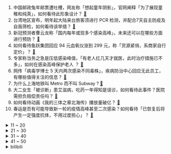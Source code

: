 1. 中国邮政兔年邮票遭吐槽，网友称「想起童年阴影」，官网阐释「为了展现童稚和纯真」，如何看待此形象设计？ [:link:](https://www.zhihu.com/question/575236486)
2. 台湾地区宣布，明年起大陆来台旅客须进行 PCR 检测，并配合7天自主防疫及自我筛检，如何看待该举措？ [:link:](https://www.zhihu.com/question/575255786)
3. 新冠预测者曹云龙称「国内每年或现多个感染高峰」，未来还可以在哪些方面进行预防？ [:link:](https://www.zhihu.com/question/575227382)
4. 如何看待鱼跃集团回应 94 元血氧仪涨到 299 元，称「货源紧俏，系商家自行定价」？ [:link:](https://www.zhihu.com/question/575241411)
5. 专家称当务之急是压低感染峰值，「有老人扛几天才就医，此时治疗措施已不多」，如何在感染高峰保护老人 ？ [:link:](https://www.zhihu.com/question/575170653)
6. 网传「病毒学博士 5 天内两次感染不同毒株」，疾病防治中心回应无此员工，有哪些值得关注的信息？ [:link:](https://www.zhihu.com/question/575031170)
7. 为什么上海地铁叫 Metro 而不叫 Subway ? [:link:](https://www.zhihu.com/question/21144696)
8. 大二女生「被诊断」患艾滋病，吃药一年得知是误诊，如何看待此事件？医院需担负赔偿责任吗？ [:link:](https://www.zhihu.com/question/574816883)
9. 如何看待动画《我的三体之章北海传》播放量破亿？ [:link:](https://www.zhihu.com/question/574402298)
10. 春运是否有可能导致新一轮的疫情高峰甚至二次感染？如何看待「已恢复后将产生一定强度抗体，不用过度担心」？ [:link:](https://www.zhihu.com/question/575180968)
<details>
<summary>11 ~ 20</summary>

11. 现役（2022年）球员当中，有没有人有可能完成六次参加世界杯足球赛的成就？ [:link:](https://www.zhihu.com/question/568775960)
12. 韩军将鸟误判为朝鲜无人机，出动战斗机追鸟，如何看待此事？韩方为何会产生误判？ [:link:](https://www.zhihu.com/question/575054448)
13. 15 万落地买什么车开着舒服省心? [:link:](https://www.zhihu.com/question/441839447)
14. 《英雄联盟》世界冠军选手 Nuguri 宣布退役，如何评价他的职业生涯？ [:link:](https://www.zhihu.com/question/569393221)
15. 30岁的你，想告诉23岁的我什么道理？ [:link:](https://www.zhihu.com/question/415583332)
16. 快结婚了，男方要求婚房和父母同住，而且必须男方父母住主卧，这样正常吗？ [:link:](https://www.zhihu.com/question/563516722)
17. 工信部拟整顿「不下载 APP 不让看全文」「强迫用户下载」等行为，还有哪些令你「深恶痛绝」的功能？ [:link:](https://www.zhihu.com/question/575248490)
18. 「包工头偷拍高院副院长打麻将」敲诈案一审宣判，被告人被判无罪，如何从法律角度进行解读？ [:link:](https://www.zhihu.com/question/575200462)
19. 韩国总统室公布韩版「印太战略」，强调与中国保持合作，哪些信息值得关注？中韩关系将如何发展？ [:link:](https://www.zhihu.com/question/575262837)
20. 有哪些一代代流传下来，只有过年才吃得到的年货？ [:link:](https://www.zhihu.com/question/572340650)
</details>
<details>
<summary>21 ~ 30</summary>

21. 为什么会有人不远万里去瑞士滑雪？ [:link:](https://www.zhihu.com/question/572409132)
22. 全平台都在“补贴”，真的有那么划算吗？ [:link:](https://www.zhihu.com/question/575162153)
23. 怎么才算科学护肤？ [:link:](https://www.zhihu.com/question/575062226)
24. 北京一私募基金巨亏，投资人 100 万本金 4 年仅剩 1.71 万，哪些信息值得关注？ [:link:](https://www.zhihu.com/question/575153613)
25. 2023 考研国家线预计是多少？ [:link:](https://www.zhihu.com/question/574844095)
26. iPhone 车祸检测占用大量救援资源，美国一地周末收 71 起滑雪导致的误报，如何看待这一功能？ [:link:](https://www.zhihu.com/question/574974943)
27. 你 2023 年的新年愿望是什么？ [:link:](https://www.zhihu.com/question/574160463)
28. 有哪些你一听就点单曲循环播放的歌曲？ [:link:](https://www.zhihu.com/question/574823164)
29. 你介意孩子穿别人的旧衣服吗？ [:link:](https://www.zhihu.com/question/573633149)
30. 多地网友呼吁烟花爆竹解禁，各地重申「仍将执行既往政策」，你认为是否应该解除禁放令？ [:link:](https://www.zhihu.com/question/575265752)
</details>
<details>
<summary>31 ~ 40</summary>

31. 网上那些漂亮的图表是怎么做出来的？ [:link:](https://www.zhihu.com/question/55049475)
32. 新房装修有什么好的建议？ [:link:](https://www.zhihu.com/question/573152360)
33. 《原神》里面有哪些生僻字？ [:link:](https://www.zhihu.com/question/472550845)
34. 流行病学专家曾光称「立春后第一波疫情高峰会平缓，如有第二波高峰会大大弱于第一次」，如何看待这一观点？ [:link:](https://www.zhihu.com/question/574862987)
35. 易宪容称「2023 年核心就是保交楼，房产企业要把让自己活下来作为目标」，如何看待这一观点？ [:link:](https://www.zhihu.com/question/573920390)
36. 国外旅行时，有哪些瞬间让你「仿佛置身国内」？ [:link:](https://www.zhihu.com/question/574812025)
37. 为什么化妆后额头开始频繁长闭口痘痘？ [:link:](https://www.zhihu.com/question/571438601)
38. 国产新冠治疗口服药 SIM0417 预计最快 2023 年 2 月上市，有哪些信息值得关注？ [:link:](https://www.zhihu.com/question/575207336)
39. 真正懂车的人，最后都买了什么车？ [:link:](https://www.zhihu.com/question/574820170)
40. 俄罗斯全境地区均出现甲型 H1N1 流感病例，为何又大范围复现了？我们该担忧吗？ [:link:](https://www.zhihu.com/question/575220345)
</details>
<details>
<summary>41 ~ 50</summary>

41. 现在为何有这么多人选择提前还贷？提前还贷对个人来说真的是最优项吗？ [:link:](https://www.zhihu.com/question/574817157)
42. 你会因为另一半放弃异地更好的工作机会吗，为什么？ [:link:](https://www.zhihu.com/question/567978746)
43. 为什么蒸汽机车有时往轨道上撒沙子？ [:link:](https://www.zhihu.com/question/574131737)
44. 可以分享你单曲循环的歌吗？ [:link:](https://www.zhihu.com/question/575291269)
45. 骑自行车适合用什么耳机？ [:link:](https://www.zhihu.com/question/566414224)
46. 如何看待“村BA”的爆火？村BA篮球赛给乡村带来了什么？ [:link:](https://www.zhihu.com/question/575231167)
47. 你认为周深最经典的一首歌曲是什么？ [:link:](https://www.zhihu.com/question/571138773)
48. 文学作品或历史文化上提到的哪种美食，让你一直想吃到？ [:link:](https://www.zhihu.com/question/574648949)
49. 如何评价悬疑剧《回来的女儿》第 10 集？ [:link:](https://www.zhihu.com/question/575278708)
50. 小时候过年是什么样的？ [:link:](https://www.zhihu.com/question/566144847)
</details><details>
<summary>bilibili</summary>

1. 皇 金 矿 工 [:link:](//www.bilibili.com/video/BV1Cv4y1z7Xh)
2. 灯火钱塘三五夜。明月如霜，照见人如画。酒入愁肠，化作相思泪。复原古代羊角灯 [:link:](//www.bilibili.com/video/BV16R4y1S79o)
3. 它没有掌握流量密码， 却成为年末最大的黑马！ [:link:](//www.bilibili.com/video/BV1c84y1x7Ym)
4. 看着看着就哭了！ 年底必看MV《身边》！2022谁陪你走过？ [:link:](//www.bilibili.com/video/BV1QP4y1i7jy)
5. 《 天 价 水 果 》 [:link:](//www.bilibili.com/video/BV1QA411D7dn)
6. 再见少年拉满弓，不惧岁月不惧风 [:link:](//www.bilibili.com/video/BV1YK411B7Y2)
7. 羊村！但是是花絮。 [:link:](//www.bilibili.com/video/BV1ie4y1j7vv)
8. 为了能轻松洗澡，我将浴室改造成洗车间这件事 [:link:](//www.bilibili.com/video/BV1YG4y177Mq)
9. 他真的在用行动，时时刻刻提醒我要多读书！ [:link:](//www.bilibili.com/video/BV15R4y1D7rQ)
10. [威神V/WayV]《Phantom》MV [:link:](//www.bilibili.com/video/BV1hV4y1F74q)
<details>
<summary>11 ~ 20</summary>

11. 在卡塔尔土豪家干饭，什么体验？卡塔尔普通人到底有多壕？ [:link:](//www.bilibili.com/video/BV13G4y1E7AL)
12. 女人…我得有个女人…（爬起 [:link:](//www.bilibili.com/video/BV1bM41117Fh)
13. 《原神》EP - 信步待春之月 [:link:](//www.bilibili.com/video/BV1vd4y1a72B)
14. 把战斧牛排做成孜然牛肉粒，能好吃不？【小傲想吃饭4#】 [:link:](//www.bilibili.com/video/BV12e411c7Cb)
15. 自费24万，只为搞一个纯粹的音乐比赛？ [:link:](//www.bilibili.com/video/BV1ng411b7mM)
16. 爸爸，我回来了，而且是我自己走回来的！ [:link:](//www.bilibili.com/video/BV1jY411U7uW)
17. 十圆不如一方，今天给老婆做了一个泡脚盆，还替她试了一下，完美！ [:link:](//www.bilibili.com/video/BV17R4y1D7mT)
18. 【半佛】成年人的爱情，只筛选不改变 [:link:](//www.bilibili.com/video/BV1h44y1R71r)
19. 观众朋友们，我们又来押春晚题啦！ [:link:](//www.bilibili.com/video/BV1nR4y1D7W4)
20. 坐忘道 完整版 [:link:](//www.bilibili.com/video/BV1jg411b7T7)
</details>
<details>
<summary>21 ~ 30</summary>

21. 2022国产烂片爆笑盘点，暨第六届中国电影金菊花颁奖典礼！ [:link:](//www.bilibili.com/video/BV1yM41117KQ)
22. 圆规 ak47 制作方法 [:link:](//www.bilibili.com/video/BV17v4y1676S)
23. 【冬泳怪鸽】最穷的网红，家徒四壁的600万粉丝主播？ [:link:](//www.bilibili.com/video/BV1x8411H7DP)
24. 老人熬夜直播到手仅百元？up主实锤幕后团队造假！【下集】 [:link:](//www.bilibili.com/video/BV1gV4y1w75P)
25. 【EDG.Clearlove】：相信我的人对不起 [:link:](//www.bilibili.com/video/BV1ae4y1j7Ja)
26. 猫德学院全员出动高空钓猫 [:link:](//www.bilibili.com/video/BV1TM41127oe)
27. 王师傅和毛毛私下最爱吃哪家餐厅？这家烤肉店竟然征服了所有人！？ [:link:](//www.bilibili.com/video/BV1E84y1x7eb)
28. 小孩指出博物馆“21th”的错误，竟被群嘲… [:link:](//www.bilibili.com/video/BV19A411X7yE)
29. [GOING SEVENTEEN SPECIAL] 寒假特辑：要管和不管 #1 [:link:](//www.bilibili.com/video/BV1144y1o7NW)
30. 大家好，我是王鹤棣，我来B站了！ [:link:](//www.bilibili.com/video/BV1ed4y1a7Hz)
</details>
<details>
<summary>31 ~ 40</summary>

31. 徒弟的新造型（搞笑动画） [:link:](//www.bilibili.com/video/BV1uK411B7WV)
32. 布偶猫坠楼，落20m深换气孔洞7天，主人都快急疯了～ [:link:](//www.bilibili.com/video/BV1m84y1s744)
33. 我的车翻了，肇事司机还逃逸了 [:link:](//www.bilibili.com/video/BV1k8411H7Kk)
34. 【日本办公室料理】今天就用面包来堵住社长的喂喂喂！ [:link:](//www.bilibili.com/video/BV1i24y1U7q8)
35. 聊聊我火影入坑以来最艰难的一战，那个让我三天花了40万人民币的朋友【全服战力第一的回忆录】 [:link:](//www.bilibili.com/video/BV1UM41117qp)
36. 游戏UP主第一次玩【原神】，竟发现自己多了43个老婆！ [:link:](//www.bilibili.com/video/BV1Ge4y1j77c)
37. 6体人：3 [:link:](//www.bilibili.com/video/BV1FM41127b4)
38. 一天一顿小烧烤，上下通气精神好 [:link:](//www.bilibili.com/video/BV1x24y1m7o4)
39. 德国室友: 不公平!!凭什么你买的泡面有大块的牛肉!!! [:link:](//www.bilibili.com/video/BV1j8411J7SJ)
40. 我COS了《三体》第一集就噶了的小姐姐 [:link:](//www.bilibili.com/video/BV1wK411B7n9)
</details>
<details>
<summary>41 ~ 50</summary>

41. 如何用火柴开锁 [:link:](//www.bilibili.com/video/BV1kg411t7tB)
42. 一斗金曲《一斗Disco》 [:link:](//www.bilibili.com/video/BV1U14y1P7ty)
43. 没有食欲，该做什么吃？ [:link:](//www.bilibili.com/video/BV1E14y1w7VR)
44. 羊村（5） [:link:](//www.bilibili.com/video/BV11P4y1i7KU)
45. 碧萝最后这一下有做体操运动员的潜力吗？ [:link:](//www.bilibili.com/video/BV1NA411Q7H8)
46. 体验盲人的一天，无法想象这是他们的一辈子 [:link:](//www.bilibili.com/video/BV1fW4y1T7EX)
47. 小学生迷惑行为大赏，我实在是看傻了。。。 [:link:](//www.bilibili.com/video/BV1YM411m7yu)
48. 一个橙子引发的故事… [:link:](//www.bilibili.com/video/BV1F44y1o7ee)
49. “有趣快乐的事分享对了人就是双倍快乐” [:link:](//www.bilibili.com/video/BV1Hv4y1X7zz)
50. 这能怪我？ [:link:](//www.bilibili.com/video/BV1e8411J7tx)
</details>
<details>
<summary>51 ~ 60</summary>

51. 谁能拒绝这样一只小猫咪！ [:link:](//www.bilibili.com/video/BV1eG4y1J7a9)
52. 为了选队友，他们居然做出这样的事！！！ [:link:](//www.bilibili.com/video/BV1wW4y1K7qv)
53. 看完《县委大院》的后遗症 [:link:](//www.bilibili.com/video/BV1mR4y1S7M8)
54. 摩拉特工2 [:link:](//www.bilibili.com/video/BV15K411i7GF)
55. 这大妹子，一眼万年 [:link:](//www.bilibili.com/video/BV1cG4y1E7hu)
56. 如何让讨厌吃火锅的外国人改变他的看法？ [:link:](//www.bilibili.com/video/BV1hR4y1S7UX)
57. 【Zc年度时刻】当攻略UP整起了活，视频就不一样了！——魔法Zc目录整活合集2 [:link:](//www.bilibili.com/video/BV1vM41117Pk)
58. 《有妈如此，女复何求》 [:link:](//www.bilibili.com/video/BV1VD4y1E7Ro)
59. 倡议：请您多一份理解和耐心！ [:link:](//www.bilibili.com/video/BV18v4y1z71U)
60. 同桌：我是家里最不会读书的… [:link:](//www.bilibili.com/video/BV1ZY411m7H5)
</details>
<details>
<summary>61 ~ 70</summary>

61. 【阳了个阳 】2023年春晚小品惨遭泄出 [:link:](//www.bilibili.com/video/BV1Ne4y157pe)
62. 地狱门：你清高 你了不起 [:link:](//www.bilibili.com/video/BV1v24y1S7BV)
63. 我很像乞丐吗？ [:link:](//www.bilibili.com/video/BV1MG4y1n7x9)
64. 豆瓣9.1分：杀人犯绑架孩子，却治愈了孩子一生，结尾简直要命 [:link:](//www.bilibili.com/video/BV1Me411w7hu)
65. 电子烟，一把瞄准学生的狙击步枪 [:link:](//www.bilibili.com/video/BV1q3411Q7T1)
66. 中国濒临失传戏法巧接连环（下）古彩戏法鹏鹏戏法艺术韩派戏法大活宝陈进才陈氏戏法 [:link:](//www.bilibili.com/video/BV1w3411X7RQ)
67. 任 何 男 人 都 要 穿 衣 服！ [:link:](//www.bilibili.com/video/BV19G4y1f79p)
68. 演绎之星系列【稀世时装】红蝶-竹华专属曲目——《In Between The Scenes》MV公开！ [:link:](//www.bilibili.com/video/BV1B14y1w7vr)
69. 校门口卖5块钱一个，校长都买疯了！！ [:link:](//www.bilibili.com/video/BV1FP4y1q7JH)
70. 《明日方舟》×高德地图 阿米娅导航语音合作宣传PV [:link:](//www.bilibili.com/video/BV1tW4y1K7rM)
</details>
<details>
<summary>71 ~ 80</summary>

71. KAI, SEULGI, JENO, KARINA《Hot & Cold (温差)》Stage Video [:link:](//www.bilibili.com/video/BV1224y1S7jV)
72. 延吉.全州拌饭  厨子探店¥261 [:link:](//www.bilibili.com/video/BV1zP4y1i7cP)
73. 【生化危鸡大电影】鸡异能！（100分钟完整版）由刘华强&杰哥&卢本伟&坤坤&穿山甲&燕双鹰等全明星主演！ [:link:](//www.bilibili.com/video/BV1x8411H7gA)
74. 验证过，这个方法，吊打学神。 [:link:](//www.bilibili.com/video/BV1W44y1o7Cu)
75. 《不熄的光》——火影忍者手游七周年重燃主题曲 [:link:](//www.bilibili.com/video/BV1DD4y1L73Y)
76. 【原神】两百张！还原猫猫妹妹跳舞的屑温迪，会对自己过敏吗 [:link:](//www.bilibili.com/video/BV148411H749)
77. 南方青年骑行去漠河，晚上直接在雪地上露营，一点也不冷还很舒服 [:link:](//www.bilibili.com/video/BV1PY411U78U)
78. 当你写了个BUG还能运行，它就成了一个3A大作！ [:link:](//www.bilibili.com/video/BV1T24y1S7EJ)
79. 最后一球进了我懵了…原地愣了两秒😨 [:link:](//www.bilibili.com/video/BV1iM41117mX)
80. 猫可以变化 但至少不能变异… [:link:](//www.bilibili.com/video/BV1f84y1s7md)
</details>
<details>
<summary>81 ~ 90</summary>

81. 有哪些出口转内销的外来语？ [:link:](//www.bilibili.com/video/BV1sv4y1z75B)
82. 免疫系统:这把高端局 [:link:](//www.bilibili.com/video/BV1SA411X7Nm)
83. 当朋友让你穿最帅的衣服去参加婚礼..... [:link:](//www.bilibili.com/video/BV1e84y1x7fX)
84. 为什么现在的喜剧越来越不好笑了？浅谈《一年一度喜剧大赛2》 [:link:](//www.bilibili.com/video/BV1VG4y1E75K)
85. 后座飞行员：原来我是干扰弹【鉴定网络热门军事39】 [:link:](//www.bilibili.com/video/BV1eV4y1F7RU)
86. 带小土狗去看病，它委屈的快哭了 [:link:](//www.bilibili.com/video/BV1Zv4y1z77i)
87. 【全 村 都 阳 了】 [:link:](//www.bilibili.com/video/BV1cD4y1E7LA)
88. 【自制中字SNL蔡秀彬】美艳的逆贼 连王都不舍得杀 啊~好凉~ [:link:](//www.bilibili.com/video/BV1eG4y177ph)
89. 难道我也要被AI取代了 [:link:](//www.bilibili.com/video/BV1C84y1s7nB)
90. 现在的网络零食都这么猖狂吗？ [:link:](//www.bilibili.com/video/BV1B84y1x7WZ)
</details>
<details>
<summary>91 ~ 100</summary>

91. 金钟仁+涩琪+柳智敏+李帝努 合作新曲Hot & Cold首舞台公开 [:link:](//www.bilibili.com/video/BV1JP4y1q7Hm)
92. 红魔8Pro上手体验：性能恐怖的游戏手机！ [:link:](//www.bilibili.com/video/BV1nY411U7AR)
93. 他叫我同志，让我怎能不支持他。 [:link:](//www.bilibili.com/video/BV1XY411m7Nk)
94. 蜡 笔 小 京 [:link:](//www.bilibili.com/video/BV1KY411U7XF)
95. 希望大家都能文明上网 理性发言！ [:link:](//www.bilibili.com/video/BV1LD4y1E7Vi)
96. 酒桌文化滚出拆纳（指糟粕） [:link:](//www.bilibili.com/video/BV1AG4y1E7iG)
97. 圣诞有数学相伴 —— Robin Gan [:link:](//www.bilibili.com/video/BV1xV4y1w7Kq)
98. 只要我够阴间，我就不会阳 [:link:](//www.bilibili.com/video/BV1de411c7CW)
99. 在无尽的沙漠当中没有树木！该如何生存下去【我的世界】 P9 [:link:](//www.bilibili.com/video/BV1Av4y1z7Lb)
100. 一起来试婚纱啦～！ [:link:](//www.bilibili.com/video/BV1iV4y1F78b)
</details></details>